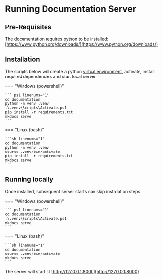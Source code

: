 # Running Documentation Server

## Pre-Requisites
The documentation requires python to be installed:   
[https://www.python.org/downloads/](https://www.python.org/downloads/)

## Installation
The scripts below will create a python [virtual environment](https://docs.python.org/3/library/venv.html), activate, install required dependencies and start local server

=== "Windows (powershell)"

    ``` ps1 linenums="1"
    cd documentation
    python -m venv .venv
    .\.venv\Scripts\Activate.ps1
    pip install -r requirements.txt
    mkdocs serve
    ```

=== "Linux (bash)"

    ```sh linenums="1"
    cd documentation
    python -m venv .venv
    source .venv/bin/activate
    pip install -r requirements.txt
    mkdocs serve
    ```

## Running locally
Once installed, subsequent server starts can skip installation steps

=== "Windows (powershell)"

    ``` ps1 linenums="1"
    cd documentation
    .\.venv\Scripts\Activate.ps1
    mkdocs serve
    ```

=== "Linux (bash)"

    ```sh linenums="1"
    cd documentation
    source .venv/bin/activate
    mkdocs serve
    ```

The server will start at [http://127.0.0.1:8000](http://127.0.0.1:8000)
